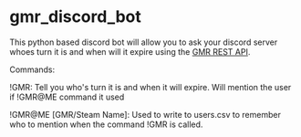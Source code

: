 # gmr_discord_bot

This python based discord bot will allow you to ask your discord server whoes turn it is and when will it expire using the [GMR REST API](http://multiplayerrobot.com/About/Api).

Commands:

!GMR: Tell you who's turn it is and when it will expire. Will mention the user if !GMR@ME command it used

!GMR@ME [GMR/Steam Name]: Used to write to users.csv to remember who to mention when the command !GMR is called.
